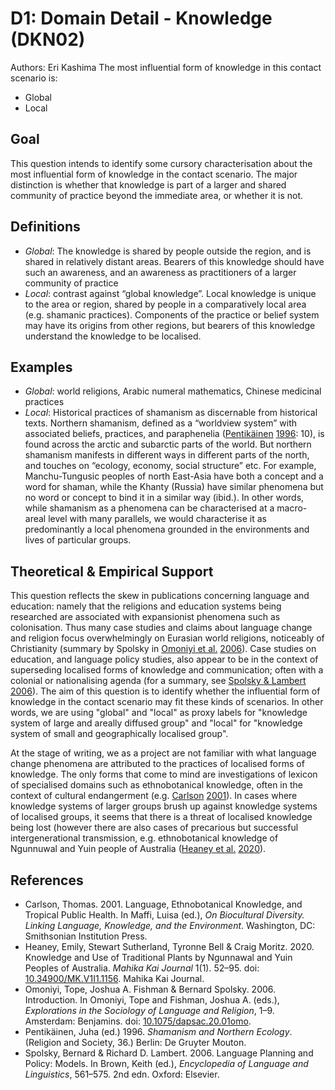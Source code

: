 # D1: Domain Detail - Knowledge (DKN02)

Authors: Eri Kashima
The most influential form of knowledge in this contact scenario is:

- Global
- Local


## Goal

This question intends to identify some cursory characterisation about the most influential form of knowledge in the contact scenario. The major distinction is whether that knowledge is part of a larger and shared community of practice beyond the immediate area, or whether it is not.


## Definitions

- *Global*: The knowledge is shared by people outside the region, and is shared in relatively distant areas. Bearers of this knowledge should have such an awareness, and an awareness as practitioners of a larger community of practice
- *Local*: contrast against “global knowledge”. Local knowledge is unique to the area or region, shared by people in a comparatively local area (e.g. shamanic practices). Components of the practice or belief system may have its origins from other regions, but bearers of this knowledge understand the knowledge to be localised.

## Examples

- *Global*: world religions, Arabic numeral mathematics, Chinese medicinal practices
- *Local*: Historical practices of shamanism as discernable from historical texts. Northern shamanism, defined as a “worldview system” with associated beliefs, practices, and paraphenelia ([Pentikäinen](#source-Pentikainen1996) [1996](#source-Pentikainen1996): 10), is found across the arctic and subarctic parts of the world. But northern shamanism manifests in different ways in different parts of the north, and touches on “ecology, economy, social structure” etc. For example, Manchu-Tungusic peoples of north East-Asia have both a concept and a word for shaman, while the Khanty (Russia) have similar phenomena but no word or concept to bind it in a similar way (ibid.). In other words, while shamanism as a phenomena can be characterised at a macro-areal level with many parallels, we would characterise it as predominantly a local phenomena grounded in the environments and lives of particular groups.

## Theoretical & Empirical Support

This question reflects the skew in publications concerning language and education: namely that the religions and education systems being researched are associated with expansionist phenomena such as colonisation. Thus many case studies and claims about language change and religion focus overwhelmingly on Eurasian world religions, noticeably of Christianity (summary by Spolsky in [Omoniyi et al.](#source-OmoniyiEtAl2006) [2006](#source-OmoniyiEtAl2006)). Case studies on education, and language policy studies, also appear to be in the context of superseding localised forms of knowledge and communication; often with a colonial or nationalising agenda (for a summary, see [Spolsky & Lambert](#source-SpolskyLambert2006) [2006](#source-SpolskyLambert2006)). The aim of this question is to identify whether the influential form of knowledge in the contact scenario may fit these kinds of scenarios. In other words, we are using "global" and "local" as proxy labels for "knowledge system of large and areally diffused group" and "local" for "knowledge system of small and geographically localised group".

At the stage of writing, we as a project are not familiar with what language change phenomena are attributed to the practices of localised forms of knowledge. The only forms that come to mind are investigations of lexicon of specialised domains such as ethnobotanical knowledge, often in the context of cultural endangerment (e.g. [Carlson](#source-Carlson2001) [2001](#source-Carlson2001)). In cases where knowledge systems of larger groups brush up against knowledge systems of localised groups, it seems that there is a threat of localised knowledge being lost (however there are also cases of precarious but successful intergenerational transmission, e.g. ethnobotanical knowledge of Ngunnuwal and Yuin people of Australia ([Heaney et al.](#source-HeaneyEtAl2020) [2020](#source-HeaneyEtAl2020)).

## References

- <a id="source-Carlson2001"> </a>Carlson, Thomas. 2001. Language, Ethnobotanical Knowledge, and Tropical Public Health. In Maffi, Luisa (ed.), _On Biocultural Diversity. Linking Language, Knowledge, and the Environment_. Washington, DC: Smithsonian Institution Press.
- <a id="source-HeaneyEtAl2020"> </a>Heaney, Emily, Stewart Sutherland, Tyronne Bell & Craig Moritz. 2020. Knowledge and Use of Traditional Plants by Ngunnawal and Yuin Peoples of Australia. _Mahika Kai Journal_ 1(1). 52–95. doi: [10.34900/MK.V1I1.1156](https://doi.org/10.34900/MK.V1I1.1156). Mahika Kai Journal.
- <a id="source-OmoniyiEtAl2006"> </a>Omoniyi, Tope, Joshua A. Fishman & Bernard Spolsky. 2006. Introduction. In Omoniyi, Tope and Fishman, Joshua A. (eds.), _Explorations in the Sociology of Language and Religion_, 1–9. Amsterdam: Benjamins. doi: [10.1075/dapsac.20.01omo](https://doi.org/10.1075/dapsac.20.01omo).
- <a id="source-Pentikainen1996"> </a>Pentikäinen, Juha (ed.) 1996. _Shamanism and Northern Ecology_. (Religion and Society, 36.) Berlin: De Gruyter Mouton.
- <a id="source-SpolskyLambert2006"> </a>Spolsky, Bernard & Richard D. Lambert. 2006. Language Planning and Policy: Models. In Brown, Keith (ed.), _Encyclopedia of Language and Linguistics_, 561–575. 2nd edn. Oxford: Elsevier.
